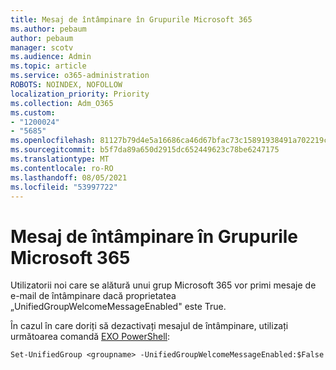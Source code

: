 ```yaml
---
title: Mesaj de întâmpinare în Grupurile Microsoft 365
ms.author: pebaum
author: pebaum
manager: scotv
ms.audience: Admin
ms.topic: article
ms.service: o365-administration
ROBOTS: NOINDEX, NOFOLLOW
localization_priority: Priority
ms.collection: Adm_O365
ms.custom:
- "1200024"
- "5685"
ms.openlocfilehash: 81127b79d4e5a16686ca46d67bfac73c15891938491a702219cd73757c4e106c
ms.sourcegitcommit: b5f7da89a650d2915dc652449623c78be6247175
ms.translationtype: MT
ms.contentlocale: ro-RO
ms.lasthandoff: 08/05/2021
ms.locfileid: "53997722"
---
```

# <a name="welcome-message-in-microsoft-365-groups"></a>Mesaj de întâmpinare în Grupurile Microsoft 365

Utilizatorii noi care se alătură unui grup Microsoft 365 vor primi mesaje de e-mail de întâmpinare dacă proprietatea „UnifiedGroupWelcomeMessageEnabled" este True.

În cazul în care doriți să dezactivați mesajul de întâmpinare, utilizați următoarea comandă [EXO PowerShell](https://docs.microsoft.com/powershell/exchange/exchange-online/exchange-online-powershell-v2/exchange-online-powershell-v2?view=exchange-ps):

`
Set-UnifiedGroup <groupname> -UnifiedGroupWelcomeMessageEnabled:$False
`
